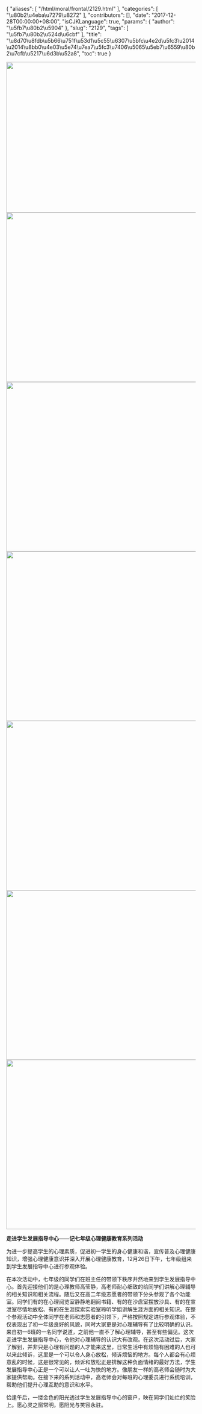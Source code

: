 {
    "aliases": [
        "/html/moral/frontal/2129.html"
    ],
    "categories": [
        "\u80b2\u4eba\u7279\u8272"
    ],
    "contributors": [],
    "date": "2017-12-28T00:00:00+08:00",
    "isCJKLanguage": true,
    "params": {
        "author": "\u5fb7\u80b2\u5904"
    },
    "slug": "2129",
    "tags": [
        "\u5fb7\u80b2\u524d\u6cbf"
    ],
    "title": "\u8d70\u8fdb\u5b66\u751f\u53d1\u5c55\u6307\u5bfc\u4e2d\u5fc3\u2014\u2014\u8bb0\u4e03\u5e74\u7ea7\u5fc3\u7406\u5065\u5eb7\u6559\u80b2\u7cfb\u5217\u6d3b\u52a8",
    "toc": true
}


<img
    src="https://cdn.tfls.online/mirror/full/e9973727683d286d08eca32cf721625f7ae5cf6e.jpg"
    style="display:block;margin-left:auto;margin-right:auto;"
    decoding="async"
    fetchpriority="auto"
    loading="lazy"
    height="400"
    width="600"
/>
<img
    src="https://cdn.tfls.online/mirror/full/5b65a41fe9cccbd4aa0d26e83ddedb4b2ca78f11.jpg"
    style="display:block;margin-left:auto;margin-right:auto;"
    decoding="async"
    fetchpriority="auto"
    loading="lazy"
    height="450"
    width="600"
/>
<img
    src="https://cdn.tfls.online/mirror/full/a06a0b8ccc1e4166b77f693807ad8f75c9493297.jpg"
    style="display:block;margin-left:auto;margin-right:auto;"
    decoding="async"
    fetchpriority="auto"
    loading="lazy"
    height="450"
    width="600"
/>
<img
    src="https://cdn.tfls.online/mirror/full/0a70e6c1b5c6c420dcc84a1b9bba856025f61367.jpg"
    style="display:block;margin-left:auto;margin-right:auto;"
    decoding="async"
    fetchpriority="auto"
    loading="lazy"
    height="450"
    width="600"
/>
<img
    src="https://cdn.tfls.online/mirror/full/a4285864c3e0550a6500becf3b1c347367ff4af0.jpg"
    style="display:block;margin-left:auto;margin-right:auto;"
    decoding="async"
    fetchpriority="auto"
    loading="lazy"
    height="450"
    width="600"
/>
<img
    src="https://cdn.tfls.online/mirror/full/0dc4fedc01650c7c5d33c14f98837633369506f2.jpg"
    style="display:block;margin-left:auto;margin-right:auto;"
    decoding="async"
    fetchpriority="auto"
    loading="lazy"
    height="450"
    width="600"
/>
<img
    src="https://cdn.tfls.online/mirror/full/73678e4cbea8ec15c03f0f67f8daf8bac309a396.jpg"
    style="display:block;margin-left:auto;margin-right:auto;"
    decoding="async"
    fetchpriority="auto"
    loading="lazy"
    height="450"
    width="600"
/>




  








**走进学生发展指导中心**——****记七年级心理健康教育系列活动****




为进一步提高学生的心理素质，促进初一学生的身心健康和谐，宣传普及心理健康知识，增强心理健康意识并深入开展心理健康教育，12月26日下午，七年级组来到学生发展指导中心进行参观体验。




在本次活动中，七年级的同学们在班主任的带领下秩序井然地来到学生发展指导中心。首先迎接他们的是心理教师高莹静，高老师耐心细致的给同学们讲解心理辅导的相关知识和相关流程。随后又在高二年级志愿者的带领下分头参观了各个功能室。同学们有的在心理阅览室静静地翻阅书籍、有的在沙盘室摆放沙具、有的在宣泄室尽情地放松、有的在生涯探索实验室聆听学姐讲解生涯方面的相关知识。在整个参观活动中全体同学在老师和志愿者的引领下，严格按照规定进行参观体验，不仅表现出了初一年级良好的风貌，同时大家更是对心理辅导有了比较明确的认识。来自初一6班的一名同学说道，之前他一直不了解心理辅导，甚至有些偏见。这次走进学生发展指导中心，令他对心理辅导的认识大有改观。在这次活动过后，大家了解到，并非只是心理有问题的人才能来这里，日常生活中有烦恼有困难的人也可以来此倾诉，这里是一个可以令人身心放松，倾诉烦恼的地方。每个人都会有心烦意乱的时候，这是很常见的，倾诉和放松正是排解这种负面情绪的最好方法，学生发展指导中心正是一个可以让人一吐为快的地方。像朋友一样的高老师会随时为大家提供帮助。在接下来的系列活动中，高老师会对每班的心理委员进行系统培训，帮助他们提升心理互助的意识和水平。




恰逢午后，一缕金色的阳光透过学生发展指导中心的窗户，映在同学们灿烂的笑脸上。愿心灵之窗常明，愿阳光与笑容永驻。




  



